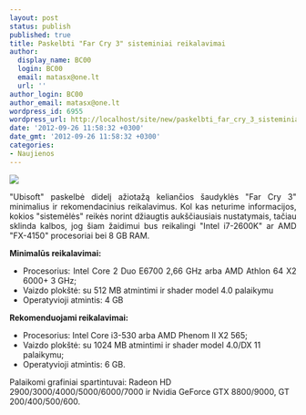 ```yaml
---
layout: post
status: publish
published: true
title: Paskelbti "Far Cry 3" sisteminiai reikalavimai
author:
  display_name: BC00
  login: BC00
  email: matasx@one.lt
  url: ''
author_login: BC00
author_email: matasx@one.lt
wordpress_id: 6955
wordpress_url: http://localhost/site/new/paskelbti_far_cry_3_sisteminiai_reikalavimai/
date: '2012-09-26 11:58:32 +0300'
date_gmt: '2012-09-26 11:58:32 +0300'
categories:
- Naujienos
---
```

<p style="text-align: justify;">
<div class="imgright"><img src="http://technews.lt/upload/250px-Far-cry-3-box-art-xbox-360.jpg"  /></div></p>
<p style="text-align: justify;">
	&quot;Ubisoft&quot; paskelbė didelį ažiotažą keliančios &scaron;audyklės &quot;Far Cry 3&quot; minimalius ir rekomendacinius reikalavimus. Kol kas neturime informacijos, kokios &quot;sistemėlės&quot; reikės norint džiaugtis auk&scaron;čiausiais nustatymais, tačiau sklinda kalbos, jog &scaron;iam žaidimui bus reikalingi &quot;Intel i7-2600K&quot; ar AMD &quot;FX-4150&quot; procesoriai bei 8 GB RAM.</p>
<p style="text-align: justify;">
	<strong>Minimalūs reikalavimai:</strong></p>
<ul>
<li style="text-align: justify;">
		Procesorius: Intel Core 2 Duo E6700 2,66 GHz arba AMD Athlon 64 X2 6000+ 3 GHz;</li>
<li style="text-align: justify;">
		Vaizdo plok&scaron;tė: su 512 MB atmintimi ir shader model 4.0 palaikymu</li>
<li style="text-align: justify;">
		Operatyvioji atmintis: 4 GB</li>
</ul>
<p style="text-align: justify;">
	<strong>Rekomenduojami reikalavimai:</strong></p>
<ul>
<li>
		Procesorius: Intel Core i3-530 arba AMD Phenom II X2 565;</li>
<li>
		Vaizdo plok&scaron;tė: su 1024 MB atmintimi ir shader model 4.0/DX 11 palaikymu;</li>
<li>
		Operatyvioji atmintis: 6 GB.</li>
</ul>
<p>
	Palaikomi grafiniai spartintuvai: Radeon HD 2900/3000/4000/5000/6000/7000 ir Nvidia GeForce GTX 8800/9000, GT 200/400/500/600.<span id="ctrlcopy"> </span></p>
